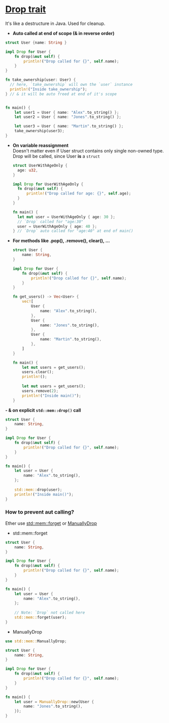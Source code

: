 # [Drop trait](https://doc.rust-lang.org/std/ops/trait.Drop.html)

It's like a destructure in Java. Used for cleanup.

- **Auto called at end of scope (& in reverse order)**
```rust
struct User {name: String }

impl Drop for User {
    fn drop(&mut self) {
        println!("Drop called for {}", self.name);
    }
}

fn take_ownership(user: User) {
  // here, `take_ownership` will own the `user` instance
  println!("Inside take_ownership");
} // & it will be auto freed at end of it's scope


fn main() {
    let user1 = User { name: "Alex".to_string() };
    let user2 = User { name: "Jones".to_string() };

    let user3 = User { name: "Martin".to_string() };
    take_ownership(user3);
}
```

- **On variable reassignment**  
Doesn't matter even if User struct contains only single non-owned type. Drop will be called, since User **is** a `struct`
  ```rust
  struct UserWithAgeOnly {
    age: u32,
  }
  
  impl Drop for UserWithAgeOnly {
    fn drop(&mut self) {
        println!("Drop called for age: {}", self.age);
    }
  }
  
  fn main() {
    let mut user = UserWithAgeOnly { age: 30 };
    // `Drop` called for "age:30"
    user = UserWithAgeOnly { age: 40 };
  } // `Drop` auto called for "age:40" at end of main()
  ```      

- **For methods like .pop(), .remove(), clear(), ...** 
  ```rust
  struct User {
      name: String,
  }
  
  impl Drop for User {
      fn drop(&mut self) {
          println!("Drop called for {}", self.name);
      }
  }
  
  fn get_users() -> Vec<User> {
      vec![
          User {
              name: "Alex".to_string(),
          },
          User {
              name: "Jones".to_string(),
          },
          User {
              name: "Martin".to_string(),
          },
      ]
  }
  
  fn main() {
      let mut users = get_users();
      users.clear();
      println!();
      
      let mut users = get_users();
      users.remove(2);
      println!("Inside main()");
  }
  ```
**- & on explicit `std::mem::drop()` call**
```rust
struct User {
    name: String,
}

impl Drop for User {
    fn drop(&mut self) {
        println!("Drop called for {}", self.name);
    }
}

fn main() {
    let user = User {
        name: "Alex".to_string(),
    };
    
    std::mem::drop(user);
    println!("Inside main()");
}
```

### How to prevent aut calling?
Ether use [std::mem::forget](https://doc.rust-lang.org/std/mem/fn.forget.html) or [ManuallyDrop](https://doc.rust-lang.org/std/mem/struct.ManuallyDrop.html)

- std::mem::forget
```rust
struct User {
    name: String,
}

impl Drop for User {
    fn drop(&mut self) {
        println!("Drop called for {}", self.name);
    }
}

fn main() {
    let user = User {
        name: "Alex".to_string(),
    };
    
    // Note: `Drop` not called here
    std::mem::forget(user);
}
```
- ManuallyDrop
```rust
use std::mem::ManuallyDrop;

struct User {
    name: String,
}

impl Drop for User {
    fn drop(&mut self) {
        println!("Drop called for {}", self.name);
    }
}

fn main() {
    let user = ManuallyDrop::new(User {
        name: "Jones".to_string(),
    });
}
```